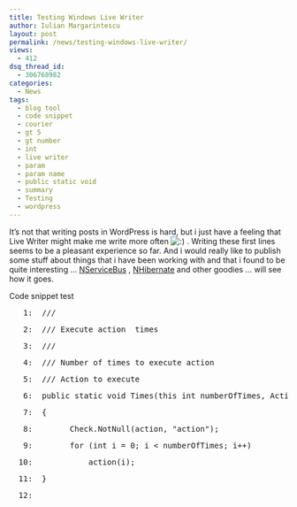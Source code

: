 ```yaml
---
title: Testing Windows Live Writer
author: Iulian Margarintescu
layout: post
permalink: /news/testing-windows-live-writer/
views:
  - 412
dsq_thread_id:
  - 306768982
categories:
  - News
tags:
  - blog tool
  - code snippet
  - courier
  - gt 5
  - gt number
  - int
  - live writer
  - param
  - param name
  - public static void
  - summary
  - Testing
  - wordpress
---
```

It’s not that writing posts in WordPress is hard, but i just have a feeling that Live Writer might make me write more often <img src="http://www.erata.net/wp-includes/images/smilies/icon_smile.gif" alt=":)" class="wp-smiley" /> . Writing these first lines seems to be a pleasant experience so far. And i would really like to publish some stuff about things that i have been working with and that i found to be quite interesting ... [NServiceBus][1] , [NHibernate][2] and other goodies ... will see how it goes.

Code snippet test

<div class="csharpcode">
  <pre><span class="lnum">   1:  </span><span class="rem">/// <summary></span></pre>
  
  <pre><span class="lnum">   2:  </span><span class="rem">/// Execute action <paramref name="numberOfTimes"/> times</span></pre>
  
  <pre><span class="lnum">   3:  </span><span class="rem">/// </summary></span></pre>
  
  <pre><span class="lnum">   4:  </span><span class="rem">/// <param name="numberOfTimes">Number of times to execute action</param></span></pre>
  
  <pre><span class="lnum">   5:  </span><span class="rem">/// <param name="action">Action to execute</param></span></pre>
  
  <pre><span class="lnum">   6:  </span><span class="kwrd">public</span> <span class="kwrd">static</span> <span class="kwrd">void</span> Times(<span class="kwrd">this</span> <span class="kwrd">int</span> numberOfTimes, Action<<span class="kwrd">int</span>> action)</pre>
  
  <pre><span class="lnum">   7:  </span>{</pre>
  
  <pre><span class="lnum">   8:  </span>      Check.NotNull(action, <span class="str">"action"</span>);</pre>
  
  <pre><span class="lnum">   9:  </span>      <span class="kwrd">for</span> (<span class="kwrd">int</span> i = 0; i < numberOfTimes; i++)</pre>
  
  <pre><span class="lnum">  10:  </span>          action(i);</pre>
  
  <pre><span class="lnum">  11:  </span>}</pre>
  
  <pre><span class="lnum">  12:  </span> </pre>
</div>

<div class="wlWriterHeaderFooter" style="margin:0px; padding:0px 0px 0px 0px;">
  <p>
    <br /> </div>

 [1]: http://www.nservicebus.com
 [2]: http://nhforge.org/Default.aspx